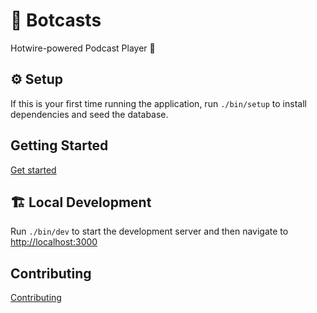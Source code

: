 # 🤖 Botcasts

Hotwire-powered Podcast Player 🔌

## ⚙️  Setup

If this is your first time running the application, run `./bin/setup` to
install dependencies and seed the database.

## Getting Started

[Get started](./lessons/README.md)

## 🏗 Local Development

Run `./bin/dev` to start the development server and then navigate to
[http://localhost:3000](http://localhost:3000)

## Contributing

[Contributing](./CONTRIBUTING.md)
